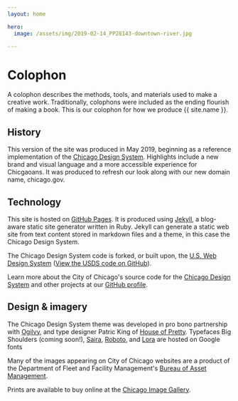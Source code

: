 ```yaml
---
layout: home

hero:
  image: /assets/img/2019-02-14_PP28143-downtown-river.jpg

---
```


# Colophon

A colophon describes the methods, tools, and materials used to make a creative work. Traditionally, colophons were included as the ending flourish of making a book. This is our colophon for how we produce {{ site.name }}.

## History

This version of the site was produced in May 2019, beginning as a reference implementation of the [Chicago Design System](http://chicagodesignsystem.org/). Highlights include a new brand and visual language and a more accessible experience for Chicgaoans. It was produced to refresh our look along with our new domain name, chicago.gov.

## Technology

This site is hosted on [GitHub Pages](https://pages.github.com/). It is produced using [Jekyll](https://jekyllrb.com/), a blog-aware static site generator written in Ruby. Jekyll can generate a static web site from text content stored in markdown files and a theme, in this case the Chicago Design System.

The Chicago Design System code is forked, or built upon, the [U.S. Web Design System](https://designsystem.digital.gov/) ([View the USDS code on GitHub](https://github.com/uswds/uswds)).

Learn more about the City of Chicago's source code for the [Chicago Design System](http://chicagodesignsystem.org/) and other projects at our [GitHub profile](https://github.com/Chicago).

## Design & imagery

The Chicago Design System theme was developed in pro bono partnership with [Ogilvy](https://ogilvy.com/), and type designer Patric King of [House of Pretty](https://xo.houseofpretty.com). Typefaces Big Shoulders (coming soon!), [Saira](https://fonts.google.com/specimen/Saira), [Roboto](https://fonts.google.com/specimen/Roboto), and [Lora](https://fonts.google.com/specimen/Lora) are hosted on Google fonts 

Many of the images appearing on City of Chicago websites are a product of the Department of Fleet and Facility Management's <a href="https://chicago.gov/content/city/en/depts/dgs/provdrs/asset_management.html" target="_self" title="Bureau of Asset Management">Bureau of Asset Management</a>.

Prints are available to buy online at the [Chicago Image Gallery](https://chicagoimagegallery.cityofchicago.org/).


